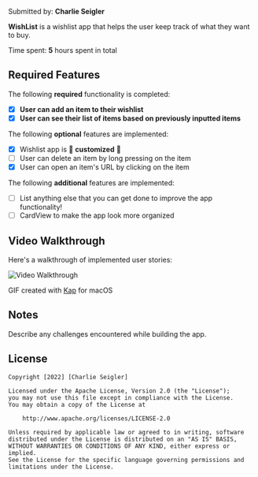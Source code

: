 Submitted by: **Charlie Seigler**

**WishList** is a wishlist app that helps the user keep track of what they want to buy.

Time spent: **5** hours spent in total

## Required Features

The following **required** functionality is completed:

- [x] **User can add an item to their wishlist**
- [x] **User can see their list of items based on previously inputted items**

The following **optional** features are implemented:

- [x] Wishlist app is 🎨 **customized** 🎨
- [ ] User can delete an item by long pressing on the item
- [x] User can open an item's URL by clicking on the item

The following **additional** features are implemented:

* [ ] List anything else that you can get done to improve the app functionality!
* [ ] CardView to make the app look more organized

## Video Walkthrough

Here's a walkthrough of implemented user stories:

<img src='./Walkthrough_Unit2.gif' title='Video Walkthrough' width='' alt='Video Walkthrough' />

GIF created with 
[Kap](https://getkap.co/) for macOS


## Notes

Describe any challenges encountered while building the app.

## License

    Copyright [2022] [Charlie Seigler]

    Licensed under the Apache License, Version 2.0 (the "License");
    you may not use this file except in compliance with the License.
    You may obtain a copy of the License at

        http://www.apache.org/licenses/LICENSE-2.0

    Unless required by applicable law or agreed to in writing, software
    distributed under the License is distributed on an "AS IS" BASIS,
    WITHOUT WARRANTIES OR CONDITIONS OF ANY KIND, either express or implied.
    See the License for the specific language governing permissions and
    limitations under the License.
